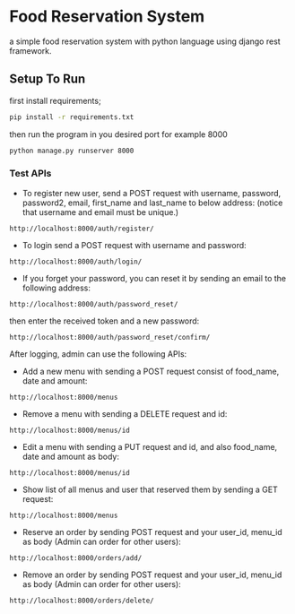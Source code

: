 # Food Reservation System

a simple food reservation system with python language using django rest framework.

## Setup To Run

first install requirements;

```bash
pip install -r requirements.txt
```

then run the program in you desired port for example 8000

```bash
python manage.py runserver 8000
```

### Test APIs

* To register new user, send a POST request with username, password, password2, email, first_name and last_name to below address: 
(notice that username and email must be unique.)

```
http://localhost:8000/auth/register/
```

* To login send a POST request with username and password:
```
http://localhost:8000/auth/login/
```

* If you forget your password, you can reset it by sending an email to the following address:
```
http://localhost:8000/auth/password_reset/
```
then enter the received token and a new password:
```
http://localhost:8000/auth/password_reset/confirm/
```

After logging, admin can use the following APIs:

* Add a new menu with sending a POST request consist of food_name, date and amount:
```
http://localhost:8000/menus
```

* Remove a menu with sending a DELETE request and id:
```
http://localhost:8000/menus/id
```

* Edit a menu with sending a PUT request and id, and also food_name, date and amount as body:
```
http://localhost:8000/menus/id
```

* Show list of all menus and user that reserved them by sending a GET request:
```
http://localhost:8000/menus
```

* Reserve an order by sending POST request and your user_id, menu_id as body (Admin can order for other users):
```
http://localhost:8000/orders/add/
```

* Remove an order by sending POST request and your user_id, menu_id as body (Admin can order for other users):
```
http://localhost:8000/orders/delete/
```
